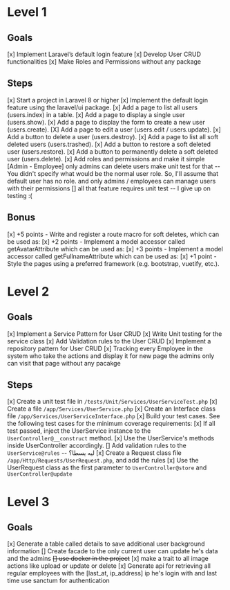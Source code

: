 # Level 1

## Goals

[x] Implement Laravel’s default login feature
[x] Develop User CRUD functionalities
[x] Make Roles and Permissions without any package

## Steps

[x] Start a project in Laravel 8 or higher
[x] Implement the default login feature using the laravel/ui package.
[x] Add a page to list all users (users.index) in a table.
[x] Add a page to display a single user (users.show).
[x] Add a page to display the form to create a new user (users.create).
[X] Add a page to edit a user (users.edit / users.update).
[x] Add a button to delete a user (users.destroy).
[x] Add a page to list all soft deleted users (users.trashed).
[x] Add a button to restore a soft deleted user (users.restore).
[x] Add a button to permanently delete a soft deleted user (users.delete).
[x] Add roles and permissions and make it simple [Admin - Employee] only admins can delete users make unit test for that
-- You didn't specify what would be the normal user role. So, I'll assume that default user has no role. and only admins / employees can manage users with their permissions
[] all that feature requires unit test
-- I give up on testing :(

## Bonus

[x] +5 points - Write and register a route macro for soft deletes, which can be used as:
[x] +2 points - Implement a model accessor called getAvatarAttribute which can be used as:
[x] +3 points - Implement a model accessor called getFullnameAttribute which can be used as:
[x] +1 point - Style the pages using a preferred framework (e.g. bootstrap, vuetify, etc.).

# Level 2

## Goals

[x] Implement a Service Pattern for User CRUD
[x] Write Unit testing for the service class
[x] Add Validation rules to the User CRUD
[x] Implement a repository pattern for User CRUD
[x] Tracking every Employee in the system who take the actions and display it for new page the admins only can visit that page without any pacakge

## Steps

[x] Create a unit test file in `/tests/Unit/Services/UserServiceTest.php`
[x] Create a file `/app/Services/UserService.php`
[x] Create an Interface class file `/app/Services/UserServiceInterface.php`
[x] Build your test cases. See the following test cases for the minimum coverage requirements:
[x] If all test passed, inject the UserService instance to the `UserController@__construct` method.
[x] Use the UserService's methods inside UserController accordingly.
[] Add validation rules to the `UserService@rules`
-- ليه يسطا؟
[x] Create a Request class file `/app/Http/Requests/UserRequest.php`, and add the rules
[x] Use the UserRequest class as the first parameter to `UserController@store` and `UserController@update`

# Level 3

## Goals

[x] Generate a table called details to save additional user background information
[] Create facade to the only current user can update he's data and the admins
<s>[] use docker in the project</s>
[x] make a trait to all image actions like upload or update or delete
[x] Generate api for retrieving all regular employees with the [last_at, ip_address] ip he's login with and last time use sanctum for authentication
